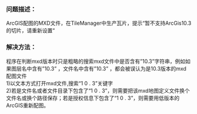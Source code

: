 ### 问题描述： ###

ArcGIS配图的MXD文件，在TileManager中生产瓦片，提示“暂不支持ArcGis10.3的切片，请重新设置“


### 解决方法： ###  
程序在判断mxd版本时只是粗略的搜索mxd文件中是否含有”10.3”字符串，例如如果图层名中含有”10.3” ，文件名中含有”10.3” ，都会被误认为是10.3版本的mxd配图文件  
1)以文本方式打开mxd文件,搜索“1 0 . 3”关键字    
2)若是文件名或者文件目录下包含了“1 0 . 3”，则需要把该mxd地图定义文件换个文件名或换个路径保存；若是授权信息下包含了“1 0 . 3”，则需要用低版本的ArcGIS重新配图。

